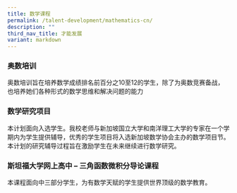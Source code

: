 ```yaml
---
title: 数学课程
permalink: /talent-development/mathematics-cn/
description: ""
third_nav_title: 才能发展
variant: markdown
---
```

### 奥数培训

奥数培训旨在培养数学成绩排名前百分之10至12的学生，除了为奥数竞赛备战，也培养她们各种形式的数学思维和解决问题的能力



### 数学研究项目

本计划面向入选学生。我校老师与新加坡国立大学和南洋理工大学的专家在一个学期内为学生提供辅导，优秀的学生项目将入选新加坡数学协会主办的数学项目节。本计划的研究辅导过程旨在激励学生在未来继续进行数学研究。



### 斯坦福大学网上高中 – 三角函数微积分导论课程

本课程面向中三部分学生，为有数学天赋的学生提供世界顶级的数学教育。